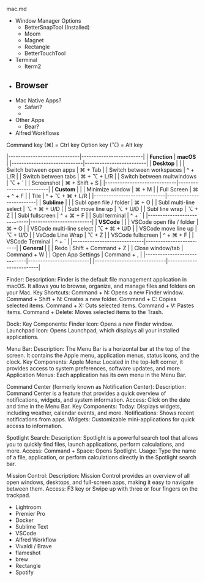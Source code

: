 mac.md

- Window Manager Options
    - BetterSnapTool (Installed)
    - Moom
    - Magnet
    - Rectangle
    - BetterTouchTool
- Terminal
    - Iterm2
- Browser
    - 
- Mac Native Apps?
    - Safari?
    -
- Other Apps
    - Bear?
- Alfred Workflows


Command key (⌘)  = Ctrl key
Option key  (⌥) = Alt key

|-----------------------------|-------------------------|
| **Function**                | **macOS**               |
|-----------------------------|-------------------------|
| **Desktop**                 |                         |
| Switch between open apps    | ⌘ + Tab                 |
| Switch between workspaces   | ^ + L/R                 |
| Switch between tabs         | ⌘ + ⌥ + L/R             |
| Switch between multwindows  | ⌥ + \`                  |
| Screenshot                  | ⌘ + Shift + S           |
|-----------------------------|-------------------------|
| **Custom**                  |                         |
| Minimize window             | ⌘ + M                   |
| Full Screen                 | ⌘ + ^ + F               |
| Tile                        | ^ + ⌥ + ⌘ + L/R         |
|-----------------------------|-------------------------|
| **Sublime**                 |                         |
| Subl     open file / folder |     ⌘ + O               |
| Subl     multi-line select  | ⌥ + ⌘ + U/D             |
| Subl     move line up       | ⌥     + U/D             |
| Subl     line wrap          | ⌥     + Z               |
| Subl     fullscreen         | ^ + ⌘ + F               |
| Subl     terminal           | ^ + \`                  |
|-----------------------------|-------------------------|
| **VSCode**                  |                         |
| VSCode   open file / folder |     ⌘ + O               |
| VSCode   multi-line select  | ⌥ + ⌘ + U/D             |
| VSCode   move line up       | ⌥     + U/D             |
| VsCode   Line Wrap          | ⌥     + Z               |
| VSCode   fullscreen         | ^ + ⌘ + F               |
| VSCode   Terminal           | ^ + \`                  |
|-----------------------------|-------------------------|
| **General**                 |                         |
| Redo                        | Shift + Command + Z     |
| Close window/tab            | Command + W             |
| Open App Settings           | Command + ,             |
|-----------------------------|-------------------------|
|-----------------------------|-------------------------|

Finder:
    Description: Finder is the default file management application in macOS. It allows you to browse, organize, and manage files and folders on your Mac.
    Key Shortcuts:
        Command + N: Opens a new Finder window.
        Command + Shift + N: Creates a new folder.
        Command + C: Copies selected items.
        Command + X: Cuts selected items.
        Command + V: Pastes items.
        Command + Delete: Moves selected items to the Trash.

Dock:
    Key Components:
        Finder Icon: Opens a new Finder window.
        Launchpad Icon: Opens Launchpad, which displays all your installed applications.

Menu Bar:
    Description: The Menu Bar is a horizontal bar at the top of the screen. It contains the Apple menu, application menus, status icons, and the clock.
    Key Components:
        Apple Menu: Located in the top-left corner, it provides access to system preferences, software updates, and more.
        Application Menus: Each application has its own menu in the Menu Bar.

Command Center (formerly known as Notification Center):
    Description: Command Center is a feature that provides a quick overview of notifications, widgets, and system information.
    Access: Click on the date and time in the Menu Bar.
    Key Components:
        Today: Displays widgets, including weather, calendar events, and more.
        Notifications: Shows recent notifications from apps.
        Widgets: Customizable mini-applications for quick access to information.

Spotlight Search:
    Description: Spotlight is a powerful search tool that allows you to quickly find files, launch applications, perform calculations, and more.
    Access: Command + Space: Opens Spotlight.
    Usage: Type the name of a file, application, or perform calculations directly in the Spotlight search bar.

Mission Control:
    Description: Mission Control provides an overview of all open windows, desktops, and full-screen apps, making it easy to navigate between them.
    Access: F3 key or Swipe up with three or four fingers on the trackpad.



- Lightroom
- Premier Pro
- Docker
- Sublime Text
- VSCode
- Alfred Workflow
- Vivaldi / Brave
- flameshot
- brew
- Rectangle
- Spotify
